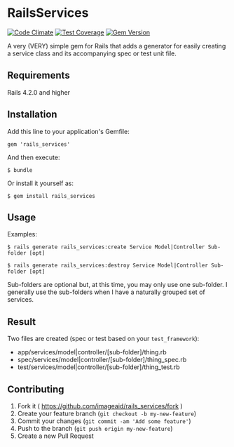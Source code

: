 # RailsServices

[![Code Climate](https://codeclimate.com/github/imageaid/rails_service_generator.png)](https://codeclimate.com/github/imageaid/rails_service_generator) 
[![Test Coverage](https://codeclimate.com/github/imageaid/rails_service_generator/coverage.png)](https://codeclimate.com/github/imageaid/rails_service_generator)
[![Gem Version](https://badge.fury.io/rb/rails_services.svg)](http://badge.fury.io/rb/rails_services)  

A very (VERY) simple gem for Rails that adds a generator for easily creating a service class and its accompanying spec or test unit file.

## Requirements 

Rails 4.2.0 and higher

## Installation

Add this line to your application's Gemfile:

    gem 'rails_services'

And then execute:

    $ bundle

Or install it yourself as:

    $ gem install rails_services

## Usage

Examples: 

    $ rails generate rails_services:create Service Model|Controller Sub-folder [opt]
    
    $ rails generate rails_services:destroy Service Model|Controller Sub-folder [opt]
    
Sub-folders are optional but, at this time, you may only use one sub-folder. I generally use the sub-folders when I have a naturally grouped set of services.     

## Result

Two files are created (spec or test based on your `test_framework`):

+ app/services/model|controller/[sub-folder]/thing.rb
+ spec/services/model|controller/[sub-folder]/thing_spec.rb
+ test/services/model|controller/[sub-folder]/thing_test.rb

## Contributing

1. Fork it ( https://github.com/imageaid/rails_services/fork )
2. Create your feature branch (`git checkout -b my-new-feature`)
3. Commit your changes (`git commit -am 'Add some feature'`)
4. Push to the branch (`git push origin my-new-feature`)
5. Create a new Pull Request
